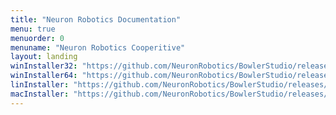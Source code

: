 ```yaml
---
title: "Neuron Robotics Documentation"
menu: true
menuorder: 0
menuname: "Neuron Robotics Cooperitive"
layout: landing
winInstaller32: "https://github.com/NeuronRobotics/BowlerStudio/releases/download/0.8.2/Windows-32-BowlerStudio-0.8.2.exe"
winInstaller64: "https://github.com/NeuronRobotics/BowlerStudio/releases/download/0.8.2/Windows-64-BowlerStudio-0.8.2.exe"
linInstaller: "https://github.com/NeuronRobotics/BowlerStudio/releases/download/0.8.2/Ubuntu-BowlerStudio-0.8.2.deb"
macInstaller: "https://github.com/NeuronRobotics/BowlerStudio/releases/download/0.8.2/MacOSX-BowlerStudio-0.8.2.zip"
---
```


